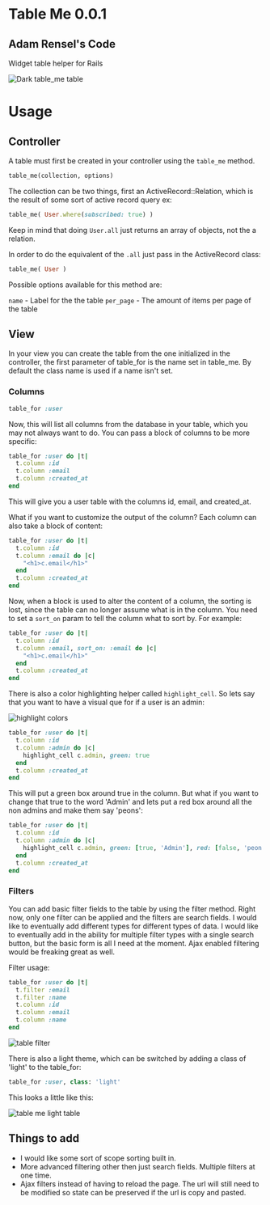 # Table Me 0.0.1  

## Adam Rensel's Code

Widget table helper for Rails

![Dark table_me table](http://cl.ly/3d1U2l0G1a0h2O1K1m3g/Screen%20Shot%202012-02-23%20at%209.47.05%20AM.png)

# Usage
## Controller
A table must first be created in your controller using the `table_me` method.

```ruby
table_me(collection, options)
```

The collection can be two things, first an ActiveRecord::Relation, which is the result of some sort of active record query ex: 

```ruby
table_me( User.where(subscribed: true) )
```
Keep in mind that doing `User.all` just returns an array of objects, not the a relation.

In order to do the equivalent  of the `.all` just pass in the ActiveRecord class:

```ruby
table_me( User )
```

Possible options available for this method are:

`name` - Label for the the table
`per_page` - The amount of items per page of the table

## View
In your view you can create the table from the one initialized in the controller, the first parameter of table_for is the name set in table_me. By default the class name is used if a name isn't set.

### Columns

```ruby
table_for :user
```

Now, this will list all columns from the database in your table, which you may not always want to do. You can pass a block of columns to be more specific:

```ruby
table_for :user do |t|
  t.column :id
  t.column :email
  t.column :created_at
end
```

This will give you a user table with the columns id, email, and created_at.

What if you want to customize the output of the column? Each column can also take a block of content:

```ruby
table_for :user do |t|
  t.column :id
  t.column :email do |c|
    "<h1>c.email</h1>"
  end
  t.column :created_at
end
```

Now, when a block is used to alter the content of a column, the sorting is lost, since the table can no longer assume what is in the column. You need to set a `sort_on` param to tell the column what to sort by. For example: 

```ruby
table_for :user do |t|
  t.column :id
  t.column :email, sort_on: :email do |c|
    "<h1>c.email</h1>"
  end
  t.column :created_at
end
```

There is also a color highlighting helper called `highlight_cell`. So lets say that you want to have a visual que for if a user is an admin:

![highlight colors](http://cl.ly/3U031f1X1N0I45011K0W/Screen%20Shot%202012-02-23%20at%208.27.31%20AM.png)

```ruby
table_for :user do |t|
  t.column :id
  t.column :admin do |c|
    highlight_cell c.admin, green: true
  end
  t.column :created_at
end
```

This will put a green box around true in the column. But what if you want to change that true to the word 'Admin' and lets put a red box around all the non admins and make them say 'peons':

```ruby
table_for :user do |t|
  t.column :id
  t.column :admin do |c|
    highlight_cell c.admin, green: [true, 'Admin'], red: [false, 'peon']
  end
  t.column :created_at
end
```

### Filters
You can add basic filter fields to the table by using the filter method. Right now, only one filter can be applied and the filters are search fields. I would like to eventually add different types for different types of data. I would like to eventually add in the ability for multiple filter types with a single search button, but the basic form is all I need at the moment. Ajax enabled filtering would be freaking great as well.

Filter usage:

```ruby
table_for :user do |t|
  t.filter :email
  t.filter :name
  t.column :id
  t.column :email 
  t.column :name
end
```

![table filter](http://cl.ly/0B1U1c2Z0O2w1o3j3o3C/Screen%20Shot%202012-03-23%20at%201.52.48%20PM.png)

There is also a light theme, which can be switched by adding a class of 'light' to the table_for:

```ruby
table_for :user, class: 'light'
```
This looks a little like this: 

![table me light table](http://cl.ly/3n410Q2l3C452x1V3Y3R/Screen%20Shot%202012-02-23%20at%209.57.37%20AM.png)

## Things to add
* I would like some sort of scope sorting built in.
* More advanced filtering other then just search fields. Multiple filters at one time.
* Ajax filters instead of having to reload the page. The url will still need to be modified so state can be preserved if the url is copy and pasted.